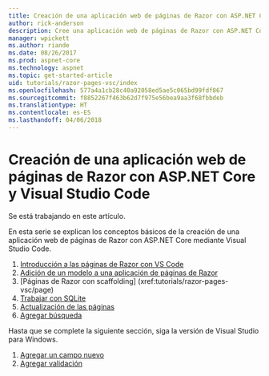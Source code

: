 ```yaml
---
title: Creación de una aplicación web de páginas de Razor con ASP.NET Core y Visual Studio Code
author: rick-anderson
description: Cree una aplicación web de páginas de Razor con ASP.NET Core y EF Core.
manager: wpickett
ms.author: riande
ms.date: 08/26/2017
ms.prod: aspnet-core
ms.technology: aspnet
ms.topic: get-started-article
uid: tutorials/razor-pages-vsc/index
ms.openlocfilehash: 577a4a1cb28c40a92058ed5ae5c065bd99fdf867
ms.sourcegitcommit: f8852267f463b62d7f975e56bea9aa3f68fbbdeb
ms.translationtype: HT
ms.contentlocale: es-ES
ms.lasthandoff: 04/06/2018
---
```

# <a name="create-a-razor-pages-web-app-with-aspnet-core-and-visual-studio-code"></a>Creación de una aplicación web de páginas de Razor con ASP.NET Core y Visual Studio Code

Se está trabajando en este artículo.

En esta serie se explican los conceptos básicos de la creación de una aplicación web de páginas de Razor con ASP.NET Core mediante Visual Studio Code.

1. [Introducción a las páginas de Razor con VS Code](xref:tutorials/razor-pages-vsc/razor-pages-start)
2. [Adición de un modelo a una aplicación de páginas de Razor](xref:tutorials/razor-pages-vsc/model)
3. [Páginas de Razor con scaffolding]         (xref:tutorials/razor-pages-vsc/page)
4. [Trabajar con SQLite](xref:tutorials/razor-pages-vsc/sql)
5. [Actualización de las páginas](xref:tutorials/razor-pages-vsc/da1)
6. [Agregar búsqueda](xref:tutorials/razor-pages-vsc/search)

Hasta que se complete la siguiente sección, siga la versión de Visual Studio para Windows.

1. [Agregar un campo nuevo](xref:tutorials/razor-pages/new-field)
1. [Agregar validación](xref:tutorials/razor-pages/validation)
